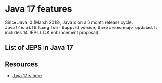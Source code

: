 # Java 17 features
Since Java 10 (March 2018), Java is on a 6 month release cycle. </br>
Java 17 is a LTS (Long Term Support) version, there are no major updated. It includes 14 JEPs (JDK enhancement proposal).

## List of JEPS in Java 17



## Resources
* [Java 17 is here](https://blogs.oracle.com/javamagazine/post/java-jdk-17-generally-available)
